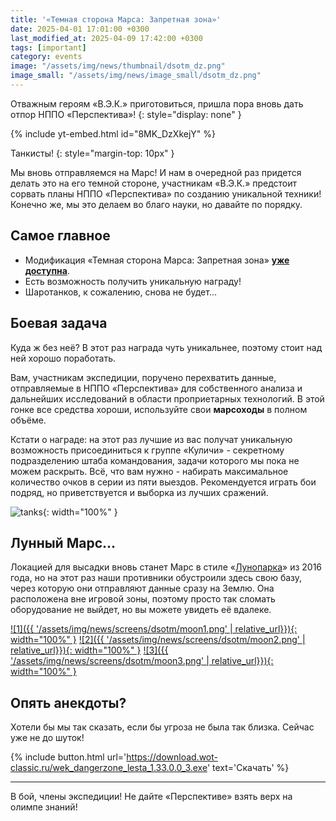 ```yaml
---
title: '«Темная сторона Марса: Запретная зона»'
date: 2025-04-01 17:01:00 +0300
last_modified_at: 2025-04-09 17:42:00 +0300
tags: [important]
category: events
image: "/assets/img/news/thumbnail/dsotm_dz.png"
image_small: "/assets/img/news/image_small/dsotm_dz.png"
---
```


Отважным героям «В.Э.К.» приготовиться, пришла пора вновь дать отпор НППО «Перспектива»!
{: style="display: none" }

{% include yt-embed.html id="8MK_DzXkejY" %}

Танкисты!
{: style="margin-top: 10px" }

Мы вновь отправляемся на Марс! И нам в очередной раз придется делать это на его темной стороне, участникам «В.Э.К.» предстоит сорвать планы НППО «Перспектива» по созданию уникальной техники! Конечно же, мы это делаем во благо науки, но давайте по порядку.

## Самое главное

- Модификация «Темная сторона Марса: Запретная зона» [**уже доступна**](https://download.wot-classic.ru/wek_dangerzone_lesta_1.33.0.0_3.exe).
- Есть возможность получить уникальную награду!
- Шаротанков, к сожалению, снова не будет...

## Боевая задача

Куда ж без неё? В этот раз награда чуть уникальнее, поэтому стоит над ней хорошо поработать.

Вам, участникам экспедиции, поручено перехватить данные, отправляемые в НППО «Перспектива» для собственного анализа и дальнейших исследований в области проприетарных технологий. В этой гонке все средства хороши, используйте свои **марсоходы** в полном объёме.

Кстати о награде: на этот раз лучшие из вас получат уникальную возможность присоединиться к группе «Куличи» - секретному подразделению штаба командования, задачи которого мы пока не можем раскрыть. Всё, что вам нужно - набирать максимальное количество очков в серии из пяти выездов. Рекомендуется играть бои подряд, но приветствуется и выборка из лучших сражений.

![tanks](/assets/img/news/screens/dsotm/tanks.png){: width="100%" }

## Лунный Марс...

Локацией для высадки вновь станет Марс в стиле «[Лунопарка](https://wiki.wargaming.net/ru/Tank:%D0%9B%D1%83%D0%BD%D0%BE%D0%BF%D0%B0%D1%80%D0%BA)» из 2016 года, но на этот раз наши противники обустроили здесь свою базу, через которую они отправляют данные сразу на Землю. Она расположена вне игровой зоны, поэтому просто так сломать оборудование не выйдет, но вы можете увидеть её вдалеке.

[![1]({{ '/assets/img/news/screens/dsotm/moon1.png' | relative_url}}){: width="100%" }](/assets/img/news/screens/dsotm/moon1.png)
[![2]({{ '/assets/img/news/screens/dsotm/moon2.png' | relative_url}}){: width="100%" }](/assets/img/news/screens/dsotm/moon2.png)
[![3]({{ '/assets/img/news/screens/dsotm/moon3.png' | relative_url}}){: width="100%" }](/assets/img/news/screens/dsotm/moon3.png)

## Опять анекдоты?

Хотели бы мы так сказать, если бы угроза не была так близка. Сейчас уже не до шуток!

{% include button.html url='https://download.wot-classic.ru/wek_dangerzone_lesta_1.33.0.0_3.exe' text='Скачать' %}

---

В бой, члены экспедиции! Не дайте «Перспективе» взять верх на олимпе знаний!
